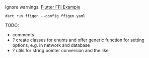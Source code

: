 Ignore warnings: [Flutter FFI Example](https://codelabs.developers.google.com/codelabs/flutter-ffigen#4)
```shell
dart run ffigen --config ffigen.yaml
```

TODO:
- comments
- ? create classes for enums and offer generic function for setting options, e.g. in network and database
- ? utils for string pointer conversion and the like
